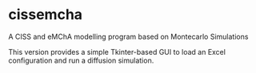 # cissemcha
A CISS and eMChA modelling program based on Montecarlo Simulations

This version provides a simple Tkinter-based GUI to load an Excel configuration
and run a diffusion simulation.
